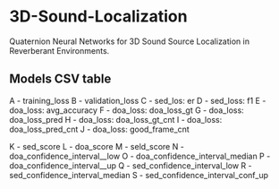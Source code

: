 # 3D-Sound-Localization
Quaternion Neural Networks for 3D Sound Source Localization in Reverberant Environments.


## Models CSV table
A - training_loss
B - validation_loss
C - sed_los: er
D - sed_loss: f1
E - doa_loss: avg_accuracy
F - doa_loss: doa_loss_gt
G - doa_loss: doa_loss_pred
H - doa_loss: doa_loss_gt_cnt
I - doa_loss: doa_loss_pred_cnt
J - doa_loss: good_frame_cnt

K - sed_score
L - doa_score
M - seld_score
N - doa_confidence_interval__low
O - doa_confidence_interval_median
P - doa_confidence_interval__up
Q - sed_confidence_interval_low
R - sed_confidence_interval_median
S - sed_confidence_interval_conf_up

